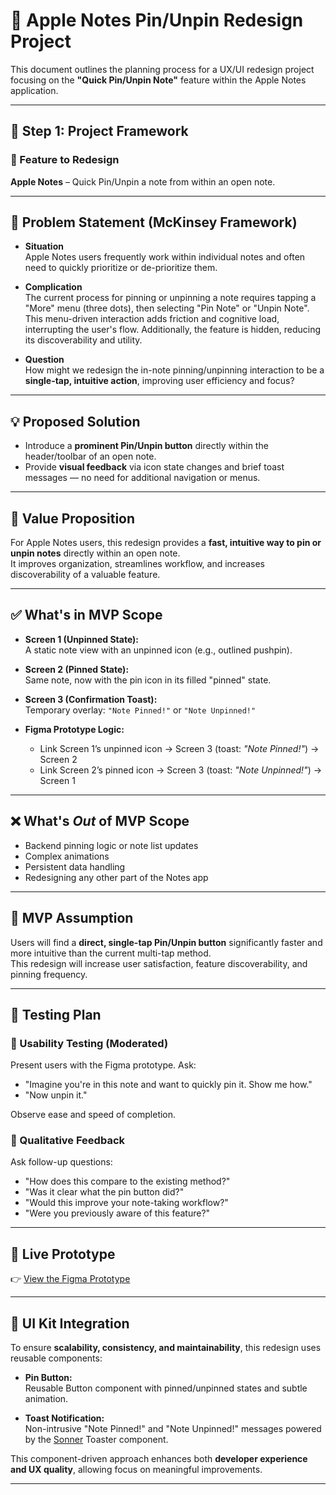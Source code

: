 # 📌 Apple Notes Pin/Unpin Redesign Project

This document outlines the planning process for a UX/UI redesign project focusing on the **"Quick Pin/Unpin Note"** feature within the Apple Notes application.

---

## 🧠 Step 1: Project Framework

### 🔧 Feature to Redesign  
**Apple Notes** – Quick Pin/Unpin a note from within an open note.

---

## 🧐 Problem Statement (McKinsey Framework)

- **Situation**  
  Apple Notes users frequently work within individual notes and often need to quickly prioritize or de-prioritize them.

- **Complication**  
  The current process for pinning or unpinning a note requires tapping a "More" menu (three dots), then selecting "Pin Note" or "Unpin Note". This menu-driven interaction adds friction and cognitive load, interrupting the user's flow. Additionally, the feature is hidden, reducing its discoverability and utility.

- **Question**  
  How might we redesign the in-note pinning/unpinning interaction to be a **single-tap, intuitive action**, improving user efficiency and focus?

---

## 💡 Proposed Solution

- Introduce a **prominent Pin/Unpin button** directly within the header/toolbar of an open note.  
- Provide **visual feedback** via icon state changes and brief toast messages — no need for additional navigation or menus.

---

## 🎯 Value Proposition

For Apple Notes users, this redesign provides a **fast, intuitive way to pin or unpin notes** directly within an open note.  
It improves organization, streamlines workflow, and increases discoverability of a valuable feature.

---

## ✅ What's in MVP Scope

- **Screen 1 (Unpinned State):**  
  A static note view with an unpinned icon (e.g., outlined pushpin).

- **Screen 2 (Pinned State):**  
  Same note, now with the pin icon in its filled "pinned" state.

- **Screen 3 (Confirmation Toast):**  
  Temporary overlay: `"Note Pinned!"` or `"Note Unpinned!"`

- **Figma Prototype Logic:**  
  - Link Screen 1’s unpinned icon → Screen 3 (toast: *"Note Pinned!"*) → Screen 2  
  - Link Screen 2’s pinned icon → Screen 3 (toast: *"Note Unpinned!"*) → Screen 1

---

## ❌ What's *Out* of MVP Scope

- Backend pinning logic or note list updates  
- Complex animations  
- Persistent data handling  
- Redesigning any other part of the Notes app

---

## 🧪 MVP Assumption

Users will find a **direct, single-tap Pin/Unpin button** significantly faster and more intuitive than the current multi-tap method.  
This redesign will increase user satisfaction, feature discoverability, and pinning frequency.

---

## 🧠 Testing Plan

### 👀 Usability Testing (Moderated)
Present users with the Figma prototype. Ask:
- "Imagine you're in this note and want to quickly pin it. Show me how."
- "Now unpin it."

Observe ease and speed of completion.

### 💬 Qualitative Feedback
Ask follow-up questions:
- "How does this compare to the existing method?"
- "Was it clear what the pin button did?"
- "Would this improve your note-taking workflow?"
- "Were you previously aware of this feature?"

---

## 🔗 Live Prototype  
👉 [View the Figma Prototype](https://www.figma.com/make/WwxkA9J5atwMjfCTjaYoi2/Apple-Notes-Pin-Unpin-Redesign?node-id=0-1&p=f&t=86K6clE2tfKASrOn-0&fullscreen=1)

---

## 🧰 UI Kit Integration

To ensure **scalability, consistency, and maintainability**, this redesign uses reusable components:

- **Pin Button:**  
  Reusable Button component with pinned/unpinned states and subtle animation.

- **Toast Notification:**  
  Non-intrusive "Note Pinned!" and "Note Unpinned!" messages powered by the [Sonner](https://sonner.emilkowal.ski/) Toaster component.

This component-driven approach enhances both **developer experience and UX quality**, allowing focus on meaningful improvements.

---
